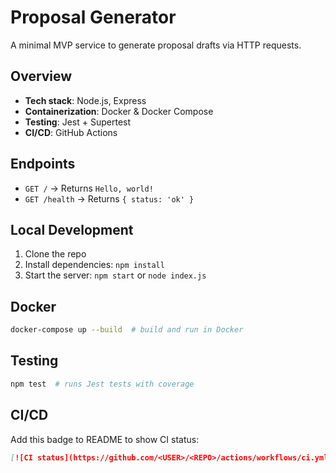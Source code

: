 # Proposal Generator

A minimal MVP service to generate proposal drafts via HTTP requests.

## Overview

- **Tech stack**: Node.js, Express
- **Containerization**: Docker & Docker Compose
- **Testing**: Jest + Supertest
- **CI/CD**: GitHub Actions

## Endpoints

- `GET /` &rarr; Returns `Hello, world!`
- `GET /health` &rarr; Returns `{ status: 'ok' }`

## Local Development

1. Clone the repo
2. Install dependencies: `npm install`
3. Start the server: `npm start` or `node index.js`

## Docker

```bash
docker-compose up --build  # build and run in Docker
```

## Testing

```bash
npm test  # runs Jest tests with coverage
```

## CI/CD

Add this badge to README to show CI status:

```markdown
[![CI status](https://github.com/<USER>/<REPO>/actions/workflows/ci.yml/badge.svg)](https://github.com/<USER>/<REPO>/actions)
```
